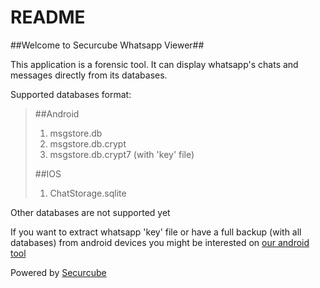 # README #

##Welcome to Securcube Whatsapp Viewer##

This application is a forensic tool. It can display whatsapp's chats and messages directly from its databases.

Supported databases format:

>
> ##Android
> 1.   msgstore.db
> 1.   msgstore.db.crypt
> 1.   msgstore.db.crypt7 (with 'key' file)
> 
> ##IOS
> 1.   ChatStorage.sqlite
>

Other databases are not supported yet

If you want to extract whatsapp 'key' file or have a full backup (with all databases) from android devices you might be interested on [our android tool](https://github.com/securcubemassimo/Securcube-Android-Tools)


Powered by [Securcube](http://securcube.net/)
